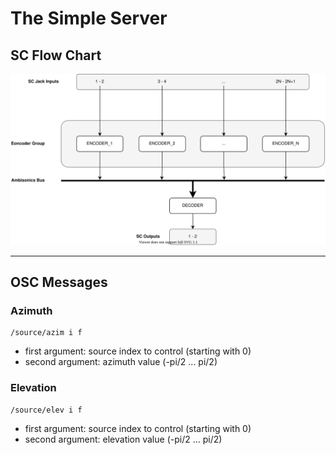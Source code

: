 
# The Simple Server

## SC Flow Chart

<img src="https://raw.githubusercontent.com/anwaldt/SPRAWL/main/graphics/simple_server_flow.svg">

----

## OSC Messages

### Azimuth

    /source/azim i f

- first argument: source index to control (starting with 0)
- second argument: azimuth value (-pi/2 ... pi/2)


### Elevation

    /source/elev i f

- first argument: source index to control (starting with 0)
- second argument: elevation value (-pi/2 ... pi/2)
